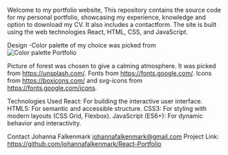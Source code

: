 Welcome to my portfolio website,
This repository contains the source code for my personal portfolio, showcasing my experience, knowledge and option to download my CV. It also includes a contactform.
The site is built using the web technologies React, HTML, CSS, and JavaScript.

Design
-Color palette of my choice was picked from
![Color palette Portfolio](https://github.com/user-attachments/assets/e780fe83-40f4-4b7a-8b4d-3bd103479fd3)

Picture of forest was chosen to give a calming atmosphere. It was picked from https://unsplash.com/.
Fonts from https://fonts.google.com/.
Icons from https://boxicons.com/ and svg-icons from https://fonts.google.com/icons. 

Technologies Used
React: For building the interactive user interface.
HTML5: For semantic and accessible structure.
CSS3: For styling with modern layouts (CSS Grid, Flexbox).
JavaScript (ES6+): For dynamic behavior and interactivity.

Contact
Johanna Falkenmark johannafalkenmark@gmail.com
Project Link: https://github.com/johannafalkenmark/React-Portfolio
